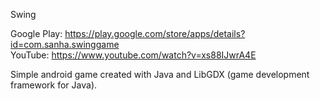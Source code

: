 Swing

Google Play: https://play.google.com/store/apps/details?id=com.sanha.swinggame  
YouTube: https://www.youtube.com/watch?v=xs88IJwrA4E

Simple android game created with Java and LibGDX (game development framework for Java).
